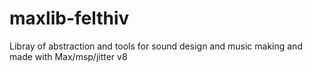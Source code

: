 # maxlib-felthiv

Libray of abstraction and tools for sound design and music making and made with Max/msp/jitter v8
